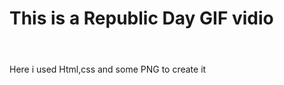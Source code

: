 # This is a Republic Day GIF vidio
<Br>
<h4></h4>Here i used Html,css and some PNG to create it</h4>

